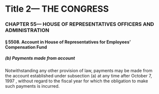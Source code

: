 
# Title 2— THE CONGRESS
### CHAPTER 55— HOUSE OF REPRESENTATIVES OFFICERS AND ADMINISTRATION
#### § 5508. Account in House of Representatives for Employees’ Compensation Fund
##### (b) Payments made from account

Notwithstanding any other provision of law, payments may be made from the account established under subsection (a) at any time after October 7, 1997 , without regard to the fiscal year for which the obligation to make such payments is incurred.
